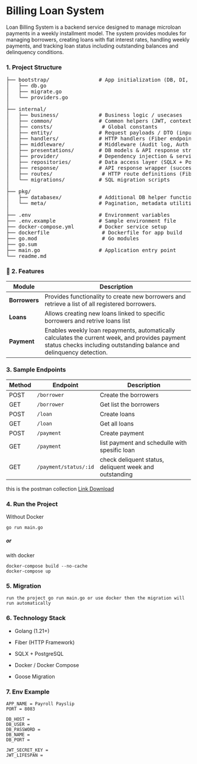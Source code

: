 # Billing Loan System

Loan Billing System is a backend service designed to manage microloan payments in a weekly installment model. The system provides modules for managing borrowers, creating loans with flat interest rates, handling weekly payments, and tracking loan status including outstanding balances and delinquency conditions.

### 1. Project Structure
<pre>
├── bootstrap/                # App initialization (DB, DI, Migrations)
│   ├── db.go
│   ├── migrate.go
│   └── providers.go
│
├── internal/                 
│   ├── business/             # Business logic / usecases
│   ├── common/               # Common helpers (JWT, context, bcrypt, etc.)
│   ├── consts/                # Global constants
│   ├── entity/               # Request payloads / DTO (input layer)
│   ├── handlers/             # HTTP handlers (Fiber endpoints)
│   ├── middleware/           # Middleware (Audit log, Auth guard)
│   ├── presentations/        # DB models & API response structures
│   ├── provider/             # Dependency injection & service registry
│   ├── repositories/         # Data access layer (SQLX + PostgreSQL)
│   ├── response/             # API response wrapper (success / error)
│   ├── routes/                # HTTP route definitions (Fiber)
│   └── migrations/           # SQL migration scripts
│
├── pkg/                      
│   ├── databasex/            # Additional DB helper functions
│   └── meta/                 # Pagination, metadata utilities
│
├── .env                      # Environment variables
├── .env.example              # Sample environment file
├── docker-compose.yml        # Docker service setup
├── dockerfile                 # Dockerfile for app build
├── go.mod                     # Go modules
├── go.sum                     
├── main.go                   # Application entry point
└── readme.md                 
</pre>

### 👀 2. Features
> 
| Module             | Description                                        |
| ------------------ | -------------------------------------------------- |
| **Borrowers**      |Provides functionality to create new borrowers and retrieve a list of all registered borrowers. |
| **Loans**          | Allows creating new loans linked to specific borrowers and retrive loans list   |
| **Payment**     | Enables weekly loan repayments, automatically calculates the current week, and provides payment status checks including outstanding balance and delinquency detection.           |

### 3. Sample Endpoints
| Method | Endpoint               | Description                |
| ------ | ---------------------- | -------------------------- |
| POST   | `/borrower`            | Create the borrowers      |
| GET    | `/borrower`             | Get list the borrowers      |
| POST   | `/loan`                 | Create loans       |
| GET   | `/loan`                 | Get all loans       |
| POST   | `/payment`             | Create payment             |
| GET    | `/payment`               | list payment and schedulle with spesific loan        |
| GET    | `/payment/status/:id` | check deliquent status, deliquent week and outstanding  |

this is the postman collection [Link Download](https://drive.google.com/file/d/1vSGfGyXM6mE5MBrgpbi4KzNK_Gxg9ciQ/view?usp=sharing)


### 4. Run the Project
Without Docker
```
go run main.go
```
##### or
with docker
```
docker-compose build --no-cache
docker-compose up
```

### 5. Migration
```
run the project go run main.go or use docker then the migration will run automatically
```


### 6. Technology Stack
* Golang (1.21+)

* Fiber (HTTP Framework)

* SQLX + PostgreSQL

* Docker / Docker Compose

* Goose Migration


### 7. Env Example
```
APP_NAME = Payroll Payslip
PORT = 8083

DB_HOST = 
DB_USER = 
DB_PASSWORD = 
DB_NAME = 
DB_PORT = 

JWT_SECRET_KEY = 
JWT_LIFESPAN = 
```